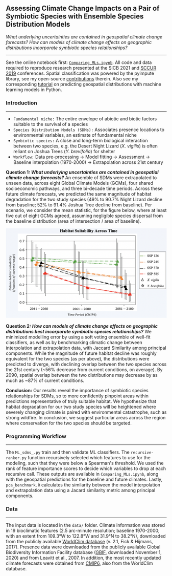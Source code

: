 ## Assessing Climate Change Impacts on a Pair of Symbiotic Species with Ensemble Species Distribution Models


*What underlying uncertainties are contained in geospatial climate change forecasts? How can models of climate change effects on geographic distributions incorporate symbiotic species relationships?*

---

See the online notebook first: [`Comparing_MLs.ipynb`](https://nbviewer.jupyter.org/github/daniel-furman/ensemble-climate-projections/blob/main/Comparing_MLs.ipynb). All code and data required to reproduce research presented at the SICB 2021 and [SCCUR 2019](https://drive.google.com/file/d/114wmqQgjkc5DHLQmVI19AvlTw4K_daYQ/view?usp=sharing) conferences. Spatial classification was powered by the pyimpute library, see my open-source [contributions](https://github.com/perrygeo/pyimpute/pull/21) therein. Also see my corresponding <a target="_blank" rel="noopener noreferrer" href="https://daniel-furman.github.io/py-sdms-tutorial/"> tutorial</a> on predicting geospatial distributions with machine learning models in Python.

### Introduction 
---

* `Fundamental niche:` The entire envelope of abiotic and biotic factors suitable to the survival of a species
* `Species Distribution Models (SDMs):` Associates presence locations to environmental variables, an estimate of fundamental niche
* `Symbiotic species:` A close and long-term biological interaction between two species, e.g. the Desert Night Lizard (*X. vigilis*) is often reliant on Joshua Trees (*Y. brevifolia*) for shelter
* `Workflow:` Data pre-processing -> Model fitting -> Assessment -> Baseline interpolation (1970-2000) -> Extrapolation across 21st century

**Question 1: *What underlying uncertainties are contained in geospatial climate change forecasts?*** An ensemble of SDMs were extrapolated to unseen data, across eight Global Climate Models (GCMs), four shared socioeconomic pathways, and three bi-decade time periods. Across these future climate forecasts, we predicted the same magnitude of habitat degradation for the two study species (49% to 90.7% Night Lizard decline from baseline; 52% to 91.4% Joshua Tree decline from baseline). Per scenario, we consider the mean statistic, for the figure below, where at least five out of eight GCMs agreed, assuming negligible species dispersal from the baseline distribution (area of intersection / area of baseline).

<p align="center"><img src="data/ensemble_extrapolation.png" width = 630/>

**Question 2: *How can models of climate change effects on geographic distributions best incorporate symbiotic species relationships?*** We minimized modelling error by using a soft voting ensemble of well-fit classifiers, as well as by benchmarking climatic change between interpolation and extrapolation data, with Jaccard Similarity among principal components. While the magnitude of future habitat decline was roughly equivalent for the two species (as per above), the distributions were predicted to diverge, with declining overlap between the two species across the 21st century (~56% decrease from current conditions, on average). By 2090, spatial overlap between the two distributions may decrease by as much as ~87% of current conditions. 

**Conclusion:** Our results reveal the importance of symbiotic species relationships for SDMs, so to more confidently pinpoint areas within predictions representative of truly suitable habitat. We hypothesize that habitat degradation for our two study species will be heightened where severely changing climate is paired with environmental catastrophe, such as strong wildfire. In conclusion, we suggest particular areas across the region where conservation for the two species should be targeted. 

### Programming Workflow

---

The `ML_sdms_.py` train and then validate ML classifiers. The `recursive-ranker.py` function recursively selected which features to use for the modeling, such that they were below a Spearman's threshold. We used the rank of feature importance scores to decide which variables to drop at each recursive call. These outputs are available in `Comparing_MLs.ipynb`, along with the geospatial predictions for the baseline and future climates. Lastly, `pca_benchmark.R` calculates the similarity between the model interpolation and extrapolation data using a Jacard similarity metric among principal components. 


### Data

---

The input data is located in the `data/` folder. Climate information was stored in 19 bioclimatic features (2.5 arc-minute resolution; baseline 1970-2000; with an extent from 109.3°W to 122.8°W and 31.9°N to 38.2°N), downloaded from the publicly available [WorldClim database](https://www.worldclim.org) (v. 2.1, Fick & Hijmans, 2017). Presence data were downloaded from the publicly available Global Biodiversity Information Facility database ([GBIF](https://www.gbif.org), downloaded November 1, 2020) and from Leavitt et al., 2007. In addition, the most recently updated climate forecasts were obtained from [CMIP6](https://www.worldclim.org/data/cmip6/cmip6_clim2.5m.html), also from the WorldClim database. 

